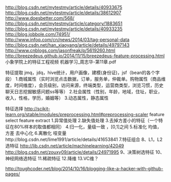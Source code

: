 http://blog.csdn.net/mytestmy/article/details/40933675
http://blog.csdn.net/mytestmy/article/details/38612907
http://www.doesbetter.com/568/
http://blog.csdn.net/mytestmy/article/category/1883651
http://blog.csdn.net/mytestmy/article/details/40933235
http://blog.jobbole.com/74951/
http://www.infoq.com/cn/news/2014/03/tag-personal-data
http://blog.csdn.net/han_xiaoyang/article/details/49797143
http://www.cnblogs.com/jasonfreak/p/5619260.html
http://breezedeus.github.io/2014/11/15/breezedeus-feature-processing.html
小象学院上的特征工程视频
机器学习_周志华-第11章.pdf

 
 特征提取
 jmq，jdq，hive统计，用户画像，建模(身份证)，jsf（bean的各个字段）
 1.商城属性（实时浏览点击数据，订单，服务单，仲裁单。购物属性（商品维度，时间维度），会员级别，访问来源，终端类型，运营商类型，浏览习惯，历史聊天日志挖掘敏感问题ss等等）
 2.社会属性（性别，年龄，地域，住址，职业，收入，性格，学历，婚姻等）
 3.动态属性，静态属性
 
 
 特征选择  http://scikit-learn.org/stable/modules/preprocessing.html#preprocessing-scaler     feature select   feature extract
 1.异常值处理
 2.缺失值处理
 3.去掉方差小的特征（一个特征在80%样本的取值都相同）
 4.归一化，量级一致 ，[0,1]之间
 5.标准化   均值，方差 去中心化
 6.离散化  哑变量http://blog.csdn.net/lime1991/article/details/41653841
 7.特征组合
 8、L1，L2选特征  http://lib.csdn.net/article/machinelearning/42049   http://blog.csdn.net/zouxy09/article/details/24971995
 9、决策树选特征
 10、神经网络选特征
 11.稀疏特征
 12.降维
 13.VC维？
 
 http://toughcoder.net/blog/2014/10/16/blogging-like-a-hacker-with-github-pages/
